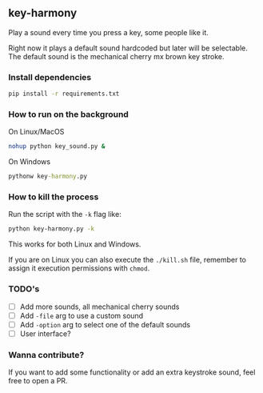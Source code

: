 ## key-harmony

Play a sound every time you press a key, some people like it.

Right now it plays a default sound hardcoded but later will be selectable. The default sound is the mechanical cherry mx brown key stroke.

### Install dependencies

```bash
pip install -r requirements.txt
```

### How to run on the background

On Linux/MacOS

```bash
nohup python key_sound.py &
```

On Windows

```cmd
pythonw key-harmony.py
```


### How to kill the process

Run the script with the `-k` flag like:

```bash
python key-harmony.py -k
```

This works for both Linux and Windows.

If you are on Linux you can also execute the `./kill.sh` file, remember to assign it execution permissions with `chmod`.

### TODO's

- [ ] Add more sounds, all mechanical cherry sounds
- [ ] Add `-file` arg to use a custom sound
- [ ] Add `-option` arg to select one of the default sounds
- [ ] User interface?

### Wanna contribute?

If you want to add some functionality or add an extra keystroke sound, feel free to open a PR.
